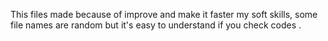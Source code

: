 This files made because of improve and make it faster my soft skills, some file names are random but it's easy to understand if you check codes .
